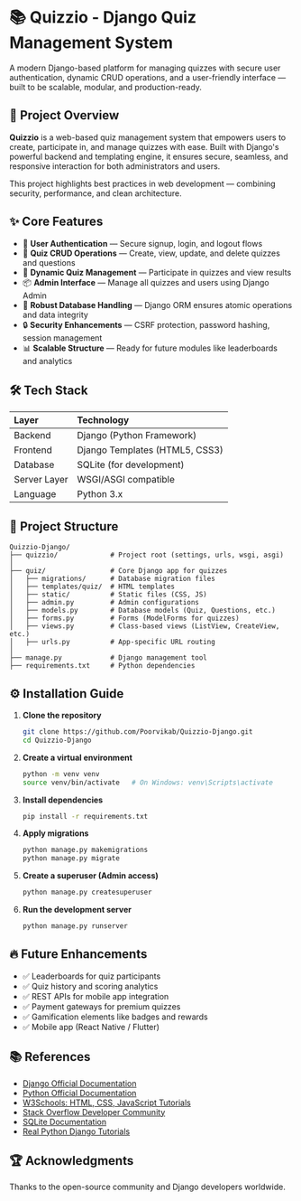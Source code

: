 
# 📚 Quizzio - Django Quiz Management System

A modern Django-based platform for managing quizzes with secure user authentication, dynamic CRUD operations, and a user-friendly interface — built to be scalable, modular, and production-ready.


## 🚀 Project Overview

**Quizzio** is a web-based quiz management system that empowers users to create, participate in, and manage quizzes with ease.
Built with Django's powerful backend and templating engine, it ensures secure, seamless, and responsive interaction for both administrators and users.

This project highlights best practices in web development — combining security, performance, and clean architecture.


## ✨ Core Features

* 🔐 **User Authentication** — Secure signup, login, and logout flows
* 📝 **Quiz CRUD Operations** — Create, view, update, and delete quizzes and questions
* 🧠 **Dynamic Quiz Management** — Participate in quizzes and view results
* 📦 **Admin Interface** — Manage all quizzes and users using Django Admin
* 💾 **Robust Database Handling** — Django ORM ensures atomic operations and data integrity
* 🔒 **Security Enhancements** — CSRF protection, password hashing, session management
* 📊 **Scalable Structure** — Ready for future modules like leaderboards and analytics


## 🛠️ Tech Stack

| Layer        | Technology                     |
| :----------- | :----------------------------- |
| Backend      | Django (Python Framework)      |
| Frontend     | Django Templates (HTML5, CSS3) |
| Database     | SQLite (for development)       |
| Server Layer | WSGI/ASGI compatible           |
| Language     | Python 3.x                     |


## 📂 Project Structure

```
Quizzio-Django/
├── quizzio/             # Project root (settings, urls, wsgi, asgi)
│
├── quiz/                # Core Django app for quizzes
│   ├── migrations/      # Database migration files
│   ├── templates/quiz/  # HTML templates
│   ├── static/          # Static files (CSS, JS)
│   ├── admin.py         # Admin configurations
│   ├── models.py        # Database models (Quiz, Questions, etc.)
│   ├── forms.py         # Forms (ModelForms for quizzes)
│   ├── views.py         # Class-based views (ListView, CreateView, etc.)
│   ├── urls.py          # App-specific URL routing
│
├── manage.py            # Django management tool
├── requirements.txt     # Python dependencies
```


## ⚙️ Installation Guide

1. **Clone the repository**

   ```bash
   git clone https://github.com/Poorvikab/Quizzio-Django.git
   cd Quizzio-Django
   ```

2. **Create a virtual environment**

   ```bash
   python -m venv venv
   source venv/bin/activate   # On Windows: venv\Scripts\activate
   ```

3. **Install dependencies**

   ```bash
   pip install -r requirements.txt
   ```

4. **Apply migrations**

   ```bash
   python manage.py makemigrations
   python manage.py migrate
   ```

5. **Create a superuser (Admin access)**

   ```bash
   python manage.py createsuperuser
   ```

6. **Run the development server**

   ```bash
   python manage.py runserver
   ```



## 🔥 Future Enhancements

* ✅ Leaderboards for quiz participants
* ✅ Quiz history and scoring analytics
* ✅ REST APIs for mobile app integration
* ✅ Payment gateways for premium quizzes
* ✅ Gamification elements like badges and rewards
* ✅ Mobile app (React Native / Flutter)



## 📚 References

* [Django Official Documentation](https://docs.djangoproject.com)
* [Python Official Documentation](https://docs.python.org)
* [W3Schools: HTML, CSS, JavaScript Tutorials](https://www.w3schools.com)
* [Stack Overflow Developer Community](https://stackoverflow.com)
* [SQLite Documentation](https://sqlite.org/docs.html)
* [Real Python Django Tutorials](https://realpython.com)



## 🏆 Acknowledgments

Thanks to the open-source community and Django developers worldwide.



